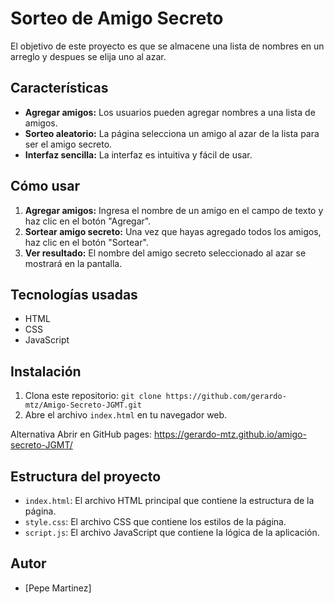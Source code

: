 # Sorteo de Amigo Secreto

El objetivo de este proyecto es que se almacene una lista de nombres en un arreglo y despues se elija uno al azar.

## Características

* **Agregar amigos:** Los usuarios pueden agregar nombres a una lista de amigos.
* **Sorteo aleatorio:** La página selecciona un amigo al azar de la lista para ser el amigo secreto.
* **Interfaz sencilla:** La interfaz es intuitiva y fácil de usar.

## Cómo usar

1.  **Agregar amigos:** Ingresa el nombre de un amigo en el campo de texto y haz clic en el botón "Agregar".
2.  **Sortear amigo secreto:** Una vez que hayas agregado todos los amigos, haz clic en el botón "Sortear".
3.  **Ver resultado:** El nombre del amigo secreto seleccionado al azar se mostrará en la pantalla.

## Tecnologías usadas

* HTML
* CSS
* JavaScript

## Instalación

1.  Clona este repositorio: `git clone https://github.com/gerardo-mtz/Amigo-Secreto-JGMT.git`
2.  Abre el archivo `index.html` en tu navegador web.

  Alternativa
  Abrir en GitHub pages:
  https://gerardo-mtz.github.io/amigo-secreto-JGMT/

## Estructura del proyecto

* `index.html`: El archivo HTML principal que contiene la estructura de la página.
* `style.css`: El archivo CSS que contiene los estilos de la página.
* `script.js`: El archivo JavaScript que contiene la lógica de la aplicación.

## Autor

* [Pepe Martinez]
